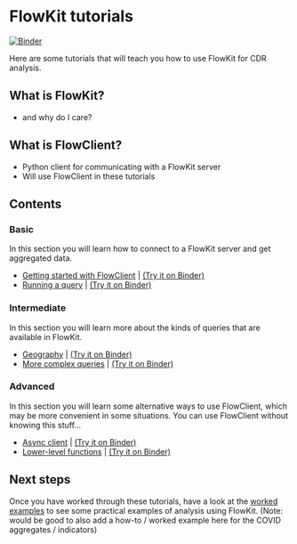 # FlowKit tutorials

[![Binder](https://mybinder.org/badge_logo.svg)](https://mybinder.org/v2/gh/Flowminder/FlowKit-tutorials-Ghana/new_content?urlpath=lab)

Here are some tutorials that will teach you how to use FlowKit for CDR analysis.

## What is FlowKit?

- and why do I care?  

## What is FlowClient?

- Python client for communicating with a FlowKit server  
- Will use FlowClient in these tutorials  

## Contents

### Basic

In this section you will learn how to connect to a FlowKit server and get aggregated data.

- [Getting started with FlowClient](01-getting-started-with-flowclient.ipynb) | [(Try it on Binder)](https://mybinder.org/v2/gh/Flowminder/FlowKit-tutorials-Ghana/new_content?urlpath=lab/tree/01-getting-started-with-flowclient.ipynb)  
- [Running a query](02-running-a-query.ipynb) | [(Try it on Binder)](https://mybinder.org/v2/gh/Flowminder/FlowKit-tutorials-Ghana/new_content?urlpath=lab/tree/02-running-a-query.ipynb)  

### Intermediate

In this section you will learn more about the kinds of queries that are available in FlowKit.

- [Geography](03-geography.ipynb) | [(Try it on Binder)](https://mybinder.org/v2/gh/Flowminder/FlowKit-tutorials-Ghana/new_content?urlpath=lab/tree/03-geography.ipynb)  
- [More complex queries](04-more-complex-queries.ipynb) | [(Try it on Binder)](https://mybinder.org/v2/gh/Flowminder/FlowKit-tutorials-Ghana/new_content?urlpath=lab/tree/04-more-complex-queries.ipynb)  

### Advanced

In this section you will learn some alternative ways to use FlowClient, which may be more convenient in some situations.
You can use FlowClient without knowing this stuff...

- [Async client](05-async-client.ipynb) | [(Try it on Binder)](https://mybinder.org/v2/gh/Flowminder/FlowKit-tutorials-Ghana/new_content?urlpath=lab/tree/05-async-client.ipynb)  
- [Lower-level functions](06-lower-level-functions.ipynb) | [(Try it on Binder)](https://mybinder.org/v2/gh/Flowminder/FlowKit-tutorials-Ghana/new_content?urlpath=lab/tree/06-lower-level-functions.ipynb)  

## Next steps

Once you have worked through these tutorials, have a look at the [worked examples](https://flowkit.xyz/analyst/worked_examples/) to see some practical examples of analysis using FlowKit.
(Note: would be good to also add a how-to / worked example here for the COVID aggregates / indicators)
